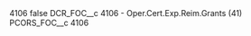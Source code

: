 <?xml version="1.0" encoding="UTF-8"?>
<CustomMetadata xmlns="http://soap.sforce.com/2006/04/metadata" xmlns:xsi="http://www.w3.org/2001/XMLSchema-instance" xmlns:xsd="http://www.w3.org/2001/XMLSchema">
    <label>4106</label>
    <protected>false</protected>
    <values>
        <field>DCR_FOC__c</field>
        <value xsi:type="xsd:string">4106 - Oper.Cert.Exp.Reim.Grants (41)</value>
    </values>
    <values>
        <field>PCORS_FOC__c</field>
        <value xsi:type="xsd:string">4106</value>
    </values>
</CustomMetadata>
